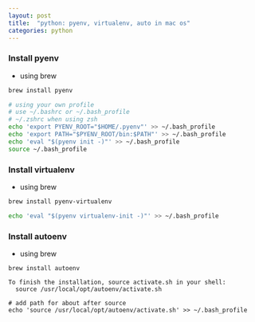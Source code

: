 ```yaml
---
layout: post
title:  "python: pyenv, virtualenv, auto in mac os"
categories: python
---
```




### Install pyenv

- using brew

```bash
brew install pyenv

# using your own profile
# use ~/.bashrc or ~/.bash_profile
# ~/.zshrc when using zsh
echo 'export PYENV_ROOT="$HOME/.pyenv"' >> ~/.bash_profile
echo 'export PATH="$PYENV_ROOT/bin:$PATH"' >> ~/.bash_profile
echo 'eval "$(pyenv init -)"' >> ~/.bash_profile
source ~/.bash_profile
```

### Install virtualenv

- using brew

```bash
brew install pyenv-virtualenv

echo 'eval "$(pyenv virtualenv-init -)"' >> ~/.bash_profile
```


### Install autoenv

- using brew

```
brew install autoenv

To finish the installation, source activate.sh in your shell:
  source /usr/local/opt/autoenv/activate.sh

# add path for about after source
echo 'source /usr/local/opt/autoenv/activate.sh' >> ~/.bash_profile
```
